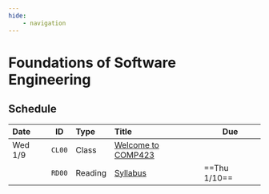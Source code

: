 ```yaml
---
hide:
    - navigation
---
```


# Foundations of Software Engineering

## Schedule

| Date    | ID     | Type    | Title                                        | Due          |
| :------ | ------ | :------ | :------------------------------------------- | ------------ |
| Wed 1/9 | `CL00` | Class   | [Welcome to COMP423](lectures/2025_01_09.md) |              |
|         | `RD00` | Reading | [Syllabus](resources/syllabus.md)            | ==Thu 1/10== |

